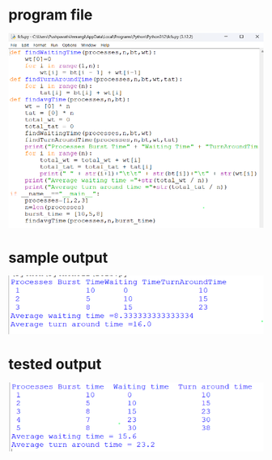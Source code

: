 # program file
![program file](fcfs_578.png)
# sample output
![sample output](IO_578.png)
# tested output
![tested output](TIO_578.png)
